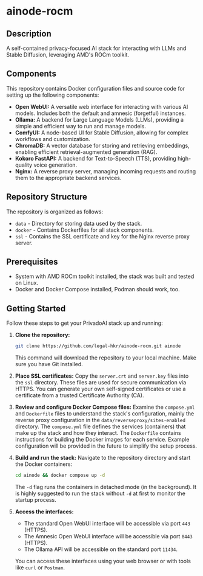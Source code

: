 # ainode-rocm

## Description

A self-contained privacy-focused AI stack for interacting with LLMs and Stable Diffusion, leveraging AMD's ROCm toolkit.

## Components

This repository contains Docker configuration files and source code for setting up the following components:

*   **Open WebUI:** A versatile web interface for interacting with various AI models. Includes both the default and amnesic (forgetful) instances.
*   **Ollama:** A backend for Large Language Models (LLMs), providing a simple and efficient way to run and manage models.
*   **ComfyUI:** A node-based UI for Stable Diffusion, allowing for complex workflows and customization.
*   **ChromaDB:** A vector database for storing and retrieving embeddings, enabling efficient retrieval-augmented generation (RAG).
*   **Kokoro FastAPI:** A backend for Text-to-Speech (TTS), providing high-quality voice generation.
*   **Nginx:** A reverse proxy server, managing incoming requests and routing them to the appropriate backend services.

## Repository Structure
The repository is organized as follows:

*   `data` - Directory for storing data used by the stack.
*   `docker` - Contains Dockerfiles for all stack components.
*   `ssl` - Contains the SSL certificate and key for the Nginx reverse proxy server.

## Prerequisites

*   System with AMD ROCm toolkit installed, the stack was built and tested on Linux.
*   Docker and Docker Compose installed, Podman should work, too.
## Getting Started

Follow these steps to get your PrivadoAI stack up and running:

1.  **Clone the repository:**
    ```bash
    git clone https://github.com/legal-hkr/ainode-rocm.git ainode
    ```
    This command will download the repository to your local machine. Make sure you have Git installed.

2.  **Place SSL certificates:**
    Copy the `server.crt` and `server.key` files into the `ssl` directory. These files are used for secure communication via HTTPS. You can generate your own self-signed certificates or use a certificate from a trusted Certificate Authority (CA).

3.  **Review and configure Docker Compose files:**
    Examine the `compose.yml` and `Dockerfile` files to understand the stack's configuration, mainly the reverse proxy configuration in the `data/reverseproxy/sites-enabled` directory. The `compose.yml` file defines the services (containers) that make up the stack and how they interact. The `Dockerfile` contains instructions for building the Docker images for each service. Example configuration will be provided in the future to simplify the setup process.

4.  **Build and run the stack:**
    Navigate to the repository directory and start the Docker containers:
    ```bash
    cd ainode && docker compose up -d
    ```
    The `-d` flag runs the containers in detached mode (in the background). It is highly suggested to run the stack without `-d` at first to monitor the startup process.

5.  **Access the interfaces:**
    *   The standard Open WebUI interface will be accessible via port `443` (HTTPS).
    *   The Amnesic Open WebUI interface will be accessible via port `8443` (HTTPS).
    *   The Ollama API will be accessible on the standard port `11434`.

    You can access these interfaces using your web browser or with tools like `curl` or `Postman`.
